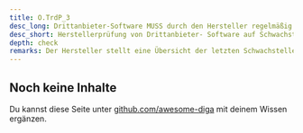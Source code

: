 ```yaml
---
title: O.TrdP_3
desc_long: Drittanbieter-Software MUSS durch den Hersteller regelmäßig (durch Auswertung öffentlich verfügbarer Informationen oder durch statische/dynamische Testmethoden) auf Schwachstellen überprüft werden. Überreste von Optionen zur Unterstützung der Entwicklung (vgl.O.Source_6) sind hierbei als Schwachstelle zu werten. Der Hersteller MUSS für alle öffentlich bekannten Schwachstellen analysieren, inwieweit die Schwachstelle die Sicherheit des Gesamtsystems beeinträchtigt. Software, bzw. Funktionen aus Drittanbieter-Software DÜRFEN bei bekannten Schwachstellen, die die Sicherheit des Gesamtsystems betreffen NICHT eingesetzt werden.
desc_short: Herstellerprüfung von Drittanbieter- Software auf Schwachstellen.          
depth: check
remarks: Der Hersteller stellt eine Übersicht der letzten Schwachstellenanalyse der eingesetzten Drittanbieter- Software bereit. Diese wird vom Evaluator geprüft und in der Risikobewertung berücksichtigt. Zusätzlich prüft der Evaluator, ob der Hersteller bei Auftreten von Schwachstellen eine Mitigationsstrategie im Rahmen einer angemessenen Grace-Period bereitstellt.
---
```


## Noch keine Inhalte

Du kannst diese Seite unter [github.com/awesome-diga](https://github.com/awesome-diga/tr-faq) mit deinem Wissen ergänzen.
